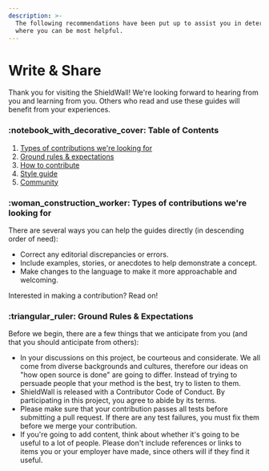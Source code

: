 ```yaml
---
description: >-
  The following recommendations have been put up to assist you in determining
  where you can be most helpful.
---
```


# Write & Share

Thank you for visiting the ShieldWall! We're looking forward to hearing from you and learning from you. Others who read and use these guides will benefit from your experiences.

### :notebook\_with\_decorative\_cover: Table of Contents

1. [Types of contributions we're looking for](https://www.lunaguides.com/contributers/write-and-share#types-of-contributions-were-looking-for)
2. [Ground rules & expectations](https://www.lunaguides.com/contributers/write-and-share#ground-rules-and-expectations)
3. [How to contribute](https://www.lunaguides.com/contributers/write-and-share#how-to-contribute)
4. [Style guide](https://www.lunaguides.com/contributers/write-and-share#style-guide)
5. [Community](https://www.lunaguides.com/contributers/write-and-share#style-guide)

### :woman\_construction\_worker: Types of contributions we're looking for

There are several ways you can help the guides directly (in descending order of need):

* Correct any editorial discrepancies or errors.
* Include examples, stories, or anecdotes to help demonstrate a concept.
* Make changes to the language to make it more approachable and welcoming.

Interested in making a contribution? Read on!

### :triangular\_ruler: Ground Rules & Expectations

Before we begin, there are a few things that we anticipate from you (and that you should anticipate from others):

* In your discussions on this project, be courteous and considerate. We all come from diverse backgrounds and cultures, therefore our ideas on "how open source is done" are going to differ. Instead of trying to persuade people that your method is the best, try to listen to them.
* ShieldWall is released with a Contributor Code of Conduct. By participating in this project, you agree to abide by its terms.
* Please make sure that your contribution passes all tests before submitting a pull request. If there are any test failures, you must fix them before we merge your contribution.
* If you're going to add content, think about whether it's going to be useful to a lot of people. Please don't include references or links to items you or your employer have made, since others will if they find it useful.
